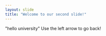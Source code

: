 ```yaml
---
layout: slide
title: "Welcome to our second slide!"
---
```

"hello university"
Use the left arrow to go back!
